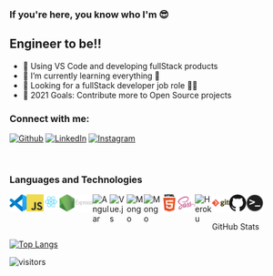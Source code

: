 ### If you're here, you know who I'm 😎

## Engineer to be!!

- 🔭 Using VS Code and developing fullStack products
- 🌱 I’m currently learning everything 🤣
- 👯 Looking for a fullStack developer job role 🥷🏻
- 🥅 2021 Goals: Contribute more to Open Source projects

### Connect with me:

<p><a href="https://github.com/ripu2" target="_blank"><img alt="Github" src="https://img.shields.io/badge/GitHub-%2312100E.svg?&style=for-the-badge&logo=Github&logoColor=white" /></a> 
<a href="https://www.linkedin.com/in/ripu-daman-88a609159/" target="_blank"><img alt="LinkedIn" src="https://img.shields.io/badge/linkedin-%230077B5.svg?&style=for-the-badge&logo=linkedin&logoColor=white" /></a> 
<a href="https://www.instagram.com/4742ripu" target="_blank"><img alt="Instagram" src="https://img.shields.io/badge/instagram-%2312100E.svg?&style=for-the-badge&logo=instagram" /></a>
</p>
<br />

### Languages and Technologies

<img align="left" alt="Visual Studio Code" width="30px" src="https://raw.githubusercontent.com/github/explore/80688e429a7d4ef2fca1e82350fe8e3517d3494d/topics/visual-studio-code/visual-studio-code.png" />
<img align="left" alt="JavaScript" width="30px" src="https://raw.githubusercontent.com/github/explore/80688e429a7d4ef2fca1e82350fe8e3517d3494d/topics/javascript/javascript.png" />
<img align="left" alt="React" width="26px" src="https://raw.githubusercontent.com/github/explore/80688e429a7d4ef2fca1e82350fe8e3517d3494d/topics/react/react.png" />
<img align="left" alt="Node.js" width="30px" src="https://raw.githubusercontent.com/github/explore/80688e429a7d4ef2fca1e82350fe8e3517d3494d/topics/nodejs/nodejs.png" />
<img align="left" alt="Express.js" width="30px" src="https://raw.githubusercontent.com/github/explore/80688e429a7d4ef2fca1e82350fe8e3517d3494d/topics/express/express.png" />
<img align="left" alt="Angular" width="30px" src="https://angular.io/assets/images/logos/angular/angular.png" />
<img align="left" alt="Vue.js" width="30px" src="https://miro.medium.com/max/800/1*Pk2mZo1cBqfVqQi-mtAkuA.png" />
<img align="left" alt="Mongo" width="30px" src="https://raw.githubusercontent.com/reduxjs/redux/master/logo/logo.png"/>
<img align="left" alt="Mongo" width="30px" src="https://img.icons8.com/color/100/000000/mongodb.png"/>
<img align="left" alt="HTML5" width="30px" src="https://raw.githubusercontent.com/github/explore/80688e429a7d4ef2fca1e82350fe8e3517d3494d/topics/html/html.png" />
<img align="left" alt="Sass" width="30px" src="https://raw.githubusercontent.com/github/explore/80688e429a7d4ef2fca1e82350fe8e3517d3494d/topics/sass/sass.png" />
<img align="left" alt="Heroku" width="30px" src="https://cdn.jsdelivr.net/npm/simple-icons@3.12.3/icons/heroku.svg" />
<img align="left" alt="Git" width="30px" src="https://raw.githubusercontent.com/github/explore/80688e429a7d4ef2fca1e82350fe8e3517d3494d/topics/git/git.png" />
<img align="left" alt="GitHub" width="30px" src="https://raw.githubusercontent.com/github/explore/78df643247d429f6cc873026c0622819ad797942/topics/github/github.png" />
<img align="left" alt="Terminal" width="30px" src="https://raw.githubusercontent.com/github/explore/80688e429a7d4ef2fca1e82350fe8e3517d3494d/topics/terminal/terminal.png" />

<br /> <br />

<summary>GitHub Stats</summary>

[![Top Langs](https://github-readme-stats.vercel.app/api/top-langs/?username=ripu2&hide=css,html&layout=compact)](https://github.com/ripu2/github-readme-stats)

[instagram]: https://www.instagram.com/4742ripu
[linkedin]: https://www.linkedin.com/in/ripu-daman-88a609159/

![visitors](https://visitor-badge.laobi.icu/badge?page_id=ripu2.visitor_count)
